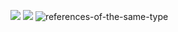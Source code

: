 ![](https://content.codecademy.com/courses/learn-c-sharp/references/MemoryBlocks_3.svg)
![](https://content.codecademy.com/courses/learn-c-sharp/references/MemoryBlocks_2.svg)
![references-of-the-same-type](https://content.codecademy.com/courses/learn-c-sharp/references/MemoryBlocks_1.svg)